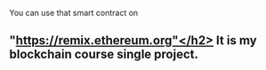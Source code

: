 You can use that smart contract on <h2>"https://remix.ethereum.org"</h2>
It is my blockchain course single project.
